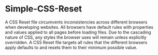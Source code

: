 # Simple-CSS-Reset

A CSS Reset file circumvents inconsistencies across different browsers when developing websites. All browsers have default rules with properties and values applied to all pages before loading files. Due to the cascading nature of CSS, any styles the browser uses will remain unless explicitly overridden. A CSS Reset file targets all rules that the different browsers apply defaults to and resets them to their minimum possible value.
